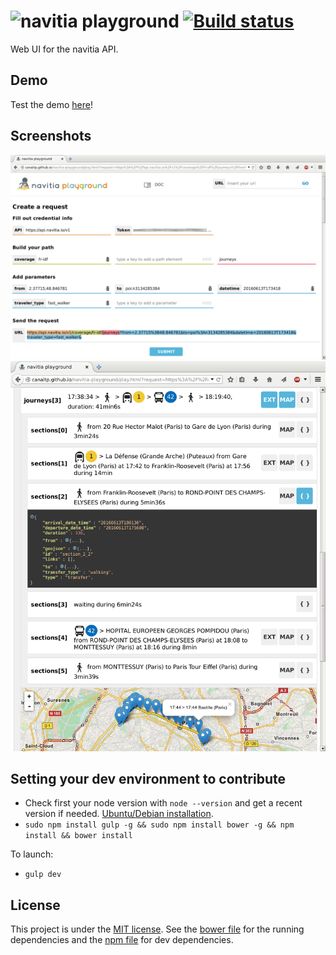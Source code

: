 # ![navitia playground](https://rawgithub.com/CanalTP/navitia-playground/master/img/n_playground.svg) [![Build status](https://travis-ci.org/CanalTP/navitia-playground.svg?branch=master)](https://travis-ci.org/CanalTP/navitia-playground)

Web UI for the navitia API.

## Demo

Test the demo [here](http://canaltp.github.io/navitia-playground/)!

## Screenshots

![Request](screenshots/request.png) ![Response](screenshots/response.png)

## Setting your dev environment to contribute

* Check first your node version with `node --version` and get a recent version if needed. [Ubuntu/Debian installation](https://nodejs.org/en/download/package-manager/#debian-and-ubuntu-based-linux-distributions).
* `sudo npm install gulp -g && sudo npm install bower -g && npm install && bower install`

To launch:
* `gulp dev`

## License

This project is under the [MIT license](LICENSE). See the [bower file](bower.json) for the running dependencies and the [npm file](package.json) for dev dependencies.
